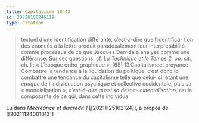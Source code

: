 ```yaml
---
title: Capitalisme 18443
id: 20220108246119
type: Citation
---
```


> textuel d’une identification différante, c’est-à-dire que l’identifica- tion des énoncés à la lettre produit paradoxalement leur interprétabilité comme processus de ce que Jacques Derrida a analysé comme une différance. Sur ces questions, cf. *La Technique et le Temps 2, op. cit.*, ch. I : « L’époque ortho-graphique ». [68] 13.Capitalismeet croyance Combattre la tendance à la liquidation du politique, c’est donc ici combattre une tendance du capitalisme telle que celui- ci, étant une *époque* de l’individuation psychique et collective occidentale, puis sa « mondialisation », *c’est-à-dire aussi sa désoc- cidentalisation*, est la composante de ce qui, dans cette individua

Lu dans *Mécréance et discrédit 1* [[20211125162124]], à propos de [[20211124001013]]